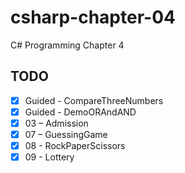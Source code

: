 # csharp-chapter-04
C# Programming Chapter 4

## TODO
- [X] Guided - CompareThreeNumbers
- [X] Guided - DemoORAndAND
- [X] 03 – Admission
- [X] 07 – GuessingGame
- [X] 08 - RockPaperScissors
- [X] 09 - Lottery
